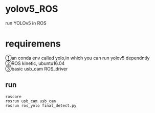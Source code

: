 # yolov5_ROS
run YOLOv5 in ROS  

# requiremens
①an conda env called yolo,in which you can run yolov5 dependntly  
②ROS kinetic, ubuntu16.04  
③basic usb_cam ROS_driver  

## run
```
roscore
rosrun usb_cam usb_cam  
rosrun ros_yolo final_detect.py  
```
